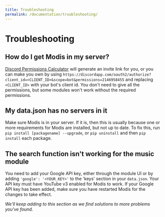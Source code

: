 ```yaml
---
title: Troubleshooting
permalink: /documentation/troubleshooting/
---
```


# Troubleshooting

## How do I get Modis in my server?

[Discord Permissions Calculator](https://discordapi.com/permissions.html) will generate an invite link for you, or you can make you own by using `https://discordapp.com/oauth2/authorize?client_id=<CLIENT_ID>&scope=bot&permissions=2146958455` and replacing `<CLIENT_ID>` with your bot's client id. You don't need to give all the permissions, but some modules won't work without the required permissions.

## My data.json has no servers in it

Make sure Modis is in your server. If it is, then this is usually because one or more requirements for Modis are installed, but not up to date. To fix this, run `pip install [packagename] --upgrade`, or `pip uninstall` and then `pip install` each package.

## The search function isn't working for the music module

You need to add your Google API key, either through the module UI or by adding `'google': '<YOUR_KEY>'` to the 'keys' section in your `data.json`. Your API key must have YouTube v3 enabled for Modis to work. If your Google API key has been added, make sure you have restarted Modis for the changes to take effect.

*We'll keep adding to this section as we find solutions to more problems you've found.*
